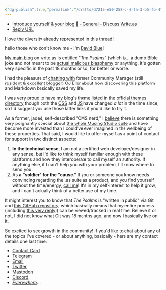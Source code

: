 ```yaml
---
{"dg-publish":true,"permalink":"/drafts/d7215-e50-258-c-4-fa-3-b5-fb-470-b6995006-c/","dgHomeLink":true,"dgPassFrontmatter":false}
---
```


- [Introduce yourself & your blog 🙂 - General - Discuss Write.as](https://discuss.write.as/t/introduce-yourself-your-blog/3560/28)
- [Reply URL](https://discuss.write.as/t/introduce-yourself-your-blog/3560/29)

I love the diversity already represented in this thread!

hello those who don't know me - I'm [David Blue](https://davidblue.wtf/db.vcf)!

[My main blog](https://bilge.world) on write.as is entitled "*The Psalms*" (which is... a dumb Bible joke and not meant to be [actual malicious blasphemy](https://eldritch.cafe/@cantinto/106810203788514989) or anything. it's gotten very specific in the past 18 months or so, for better or worse.

I had the pleasure of [chatting with](https://write.as/community/chat-with-david-blue) former Community Manager (still [resident & excellent blogger](https://blog.cjeller.site)) CJ Eller about how discovering this platform and Markdown basically saved my life.

I was very proud to have my blog's theme [listed](https://write.as/themes/bilge) in the [official themes directory](https://write.as/themes,) though both the [CSS](https://github.com/extratone/bilge/blob/main/Custom%20CSS.css) and [JS](https://github.com/extratone/bilge/blob/main/Custom%20Javascript.js) have changed *a lot* in the time since, so I'd suggest you use those latter links if you'd like to try it. 

As a former, jaded, self-described "CMS nerd," I [believe](https://mastodon.social/@DavidBlue/107037907657070351) there is something very poignantly special about [the whole Musing Studio suite](https://musing.studio) and have become more invested than I could've ever imagined in the wellbeing of these properties. That said, I would like to offer myself as a point of contact for support in two distinct aspects:
1. **In the technical sense**, I am not a certified web developer/designer in any sense, but I'd like to think myself familiar enough with these platforms and how they interoperate to call myself an authority. If anything else, if I can't help you with your problem, I'll know where to send you.
2. As **a "soldier" for the "cause."** If you or someone you know needs convincing regarding the .as suite as a product, and you find yourself without the time/energy, [call me](https://davidblue.wtf/db.vcf)! It's in my self-interest to help it grow, and I can't actually think of a better use of my time.

It might interest you to know that *The Psalms* is "written in public" via Git and [this GitHub repository](https://github.com/extratone/bilge), which basically means that my entire process (including [this very reply](https://github.com/extratone/bilge/blob/main/correspondence/IntroduceYourselfandYourBlog.md)!) can be viewed/tracked in real time. Believe it or not, I did not know what Git was 18 months ago, and now I basically live on it. 

So excited to see growth in the community! If you'd like to chat about any of the topics I've covered - or about anything, basically - here are my contact details one last time:

* [Contact Card](https://davidblue.wtf/db.vcf)
* [Telegram](https://t.me/extratone)
* [Email](mailto:davidblue@extratone.com) 
* [Twitter](https://twitter.com/NeoYokel)
* [Mastodon](https://mastodon.social/@DavidBlue)
* [Discord](https://discord.gg/0b9KQUKP858b0iZF)
* [*Everywhere*](https://raindrop.io/davidblue/social-directory-21059174)...